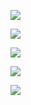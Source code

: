 ![](https://static01.imgkr.com/temp/75a6af044c2f4a80a2608758a8085231.jpg)

![](https://static01.imgkr.com/temp/8e9494fea7164f82a78c683ef6367ed6.jpg)

![](https://static01.imgkr.com/temp/bbd752e21b4946d4bf41359b1905b5aa.png)

![](https://static01.imgkr.com/temp/a877f10613eb4faaa6546498ec6802f3.png)

![](https://static01.imgkr.com/temp/a5a18bec7c404b1babb566beea1cc263.png)